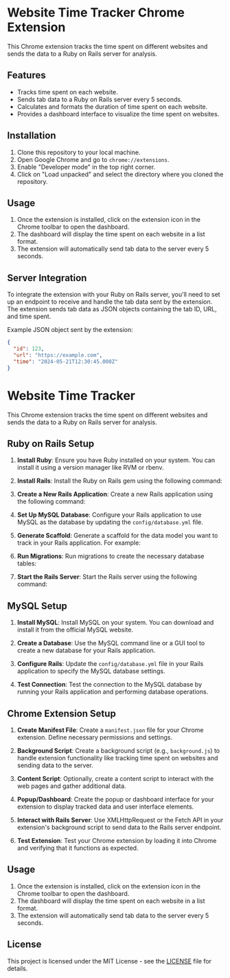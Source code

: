 # Website Time Tracker Chrome Extension

This Chrome extension tracks the time spent on different websites and sends the data to a Ruby on Rails server for analysis.

## Features

- Tracks time spent on each website.
- Sends tab data to a Ruby on Rails server every 5 seconds.
- Calculates and formats the duration of time spent on each website.
- Provides a dashboard interface to visualize the time spent on websites.

## Installation

1. Clone this repository to your local machine.
2. Open Google Chrome and go to `chrome://extensions`.
3. Enable "Developer mode" in the top right corner.
4. Click on "Load unpacked" and select the directory where you cloned the repository.

## Usage

1. Once the extension is installed, click on the extension icon in the Chrome toolbar to open the dashboard.
2. The dashboard will display the time spent on each website in a list format.
3. The extension will automatically send tab data to the server every 5 seconds.

## Server Integration

To integrate the extension with your Ruby on Rails server, you'll need to set up an endpoint to receive and handle the tab data sent by the extension. The extension sends tab data as JSON objects containing the tab ID, URL, and time spent.

Example JSON object sent by the extension:

```json
{
  "id": 123,
  "url": "https://example.com",
  "time": "2024-05-21T12:30:45.000Z"
}
```

# Website Time Tracker

This Chrome extension tracks the time spent on different websites and sends the data to a Ruby on Rails server for analysis.

## Ruby on Rails Setup

1. **Install Ruby**: Ensure you have Ruby installed on your system. You can install it using a version manager like RVM or rbenv.

2. **Install Rails**: Install the Ruby on Rails gem using the following command:

3. **Create a New Rails Application**: Create a new Rails application using the following command:

4. **Set Up MySQL Database**: Configure your Rails application to use MySQL as the database by updating the `config/database.yml` file.

5. **Generate Scaffold**: Generate a scaffold for the data model you want to track in your Rails application. For example:


6. **Run Migrations**: Run migrations to create the necessary database tables:


7. **Start the Rails Server**: Start the Rails server using the following command:


## MySQL Setup

1. **Install MySQL**: Install MySQL on your system. You can download and install it from the official MySQL website.

2. **Create a Database**: Use the MySQL command line or a GUI tool to create a new database for your Rails application.

3. **Configure Rails**: Update the `config/database.yml` file in your Rails application to specify the MySQL database settings.

4. **Test Connection**: Test the connection to the MySQL database by running your Rails application and performing database operations.

## Chrome Extension Setup

1. **Create Manifest File**: Create a `manifest.json` file for your Chrome extension. Define necessary permissions and settings.

2. **Background Script**: Create a background script (e.g., `background.js`) to handle extension functionality like tracking time spent on websites and sending data to the server.

3. **Content Script**: Optionally, create a content script to interact with the web pages and gather additional data.

4. **Popup/Dashboard**: Create the popup or dashboard interface for your extension to display tracked data and user interface elements.

5. **Interact with Rails Server**: Use XMLHttpRequest or the Fetch API in your extension's background script to send data to the Rails server endpoint.

6. **Test Extension**: Test your Chrome extension by loading it into Chrome and verifying that it functions as expected.

## Usage

1. Once the extension is installed, click on the extension icon in the Chrome toolbar to open the dashboard.
2. The dashboard will display the time spent on each website in a list format.
3. The extension will automatically send tab data to the server every 5 seconds.

## License

This project is licensed under the MIT License - see the [LICENSE](LICENSE) file for details.

